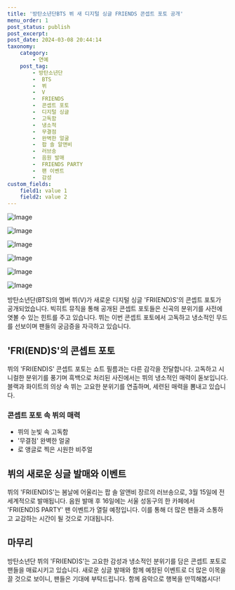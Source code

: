 ```yaml
---
title: '방탄소년단BTS 뷔 새 디지털 싱글 FRIENDS 콘셉트 포토 공개'
menu_order: 1
post_status: publish
post_excerpt: 
post_date: 2024-03-08 20:44:14
taxonomy:
    category:
        - 연예
    post_tag:
        - 방탄소년단
        -  BTS
        -  뷔
        -  V
        -  FRIENDS
        -  콘셉트 포토
        -  디지털 싱글
        -  고독함
        -  냉소적
        -  무결점
        -  완벽한 얼굴
        -  팝 솔 알앤비
        -  러브송
        -  음원 발매
        -  FRIENDS PARTY
        -  팬 이벤트
        -  감성
custom_fields:
    field1: value 1
    field2: value 2
---
```


![Image](https://mimgnews.pstatic.net/image/609/2024/03/08/202403080805190410_1_20240308080804086.jpg?type=w540)

![Image](https://ssl.pstatic.net/mimgnews/image/609/2024/03/08/202403080805190410_2_20240308080804090.jpg?type=w540)

![Image](https://mimgnews.pstatic.net/image/609/2024/03/08/202403080805190410_3_20240308080804093.jpg?type=w540)

![Image](https://ssl.pstatic.net/mimgnews/image/609/2024/03/08/202403080805190410_4_20240308080804097.jpg?type=w540)

![Image](https://mimgnews.pstatic.net/image/609/2024/03/08/202403080805190410_5_20240308080804100.jpg?type=w540)

![Image](https://ssl.pstatic.net/mimgnews/image/609/2024/03/08/202403080805190410_6_20240308080804106.jpg?type=w540)

방탄소년단(BTS)의 멤버 뷔(V)가 새로운 디지털 싱글 'FRI(END)S'의 콘셉트 포토가 공개되었습니다. 빅히트 뮤직을 통해 공개된 콘셉트 포토들은 신곡의 분위기를 사전에 엿볼 수 있는 힌트를 주고 있습니다. 뷔는 이번 콘셉트 포토에서 고독하고 냉소적인 무드를 선보이며 팬들의 궁금증을 자극하고 있습니다.
## 'FRI(END)S'의 콘셉트 포토
뷔의 'FRI(END)S' 콘셉트 포토는 쇼트 필름과는 다른 감각을 전달합니다. 고독하고 시니컬한 분위기를 풍기며 흑백으로 처리된 사진에서는 뷔의 냉소적인 매력이 돋보입니다. 블랙과 화이트의 의상 속 뷔는 고요한 분위기를 연출하며, 세련된 매력을 뽐내고 있습니다.
### 콘셉트 포토 속 뷔의 매력
- 뷔의 눈빛 속 고독함
- '무결점' 완벽한 얼굴
- 로 앵글로 찍은 시원한 비주얼
## 뷔의 새로운 싱글 발매와 이벤트
뷔의 'FRI(END)S'는 봄날에 어울리는 팝 솔 알앤비 장르의 러브송으로, 3월 15일에 전 세계적으로 발매됩니다. 음원 발매 후 16일에는 서울 성동구의 한 카페에서 'FRI(END)S PARTY' 팬 이벤트가 열릴 예정입니다. 이를 통해 더 많은 팬들과 소통하고 교감하는 시간이 될 것으로 기대됩니다.
## 마무리
방탄소년단 뷔의 'FRI(END)S'는 고요한 감성과 냉소적인 분위기를 담은 콘셉트 포토로 팬들을 매료시키고 있습니다. 새로운 싱글 발매와 함께 예정된 이벤트로 더 많은 이목을 끌 것으로 보이니, 팬들은 기대에 부탁드립니다. 함께 음악으로 행복을 만끽해봅시다!
